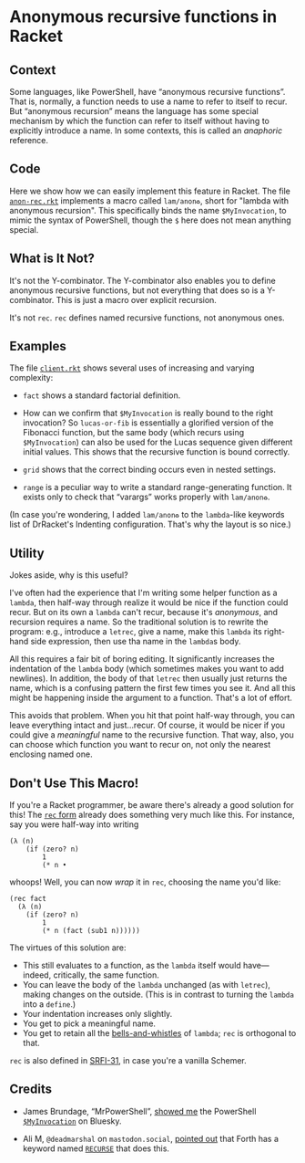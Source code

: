 # Anonymous recursive functions in Racket

## Context

Some languages, like PowerShell, have “anonymous recursive
functions”. That is, normally, a function needs to use a name to refer
to itself to recur. But “anonymous recursion” means the language has
some special mechanism by which the function can refer to itself
without having to explicitly introduce a name. In some contexts, this
is called an *anaphoric* reference.

## Code

Here we show how we can easily implement this feature in Racket. The
file [`anon-rec.rkt`](./anon-rec.rkt) implements a macro called
`lam/anon♻️`, short for "lambda with anonymous recursion".
This specifically binds the name `$MyInvocation`, to mimic the syntax
of PowerShell, though the `$` here does not mean anything special.

## What is It Not?

It's not the Y-combinator. The Y-combinator also enables you to define
anonymous recursive functions, but not everything that does so is a
Y-combinator. This is just a macro over explicit recursion.

It's not `rec`. `rec` defines named recursive functions, not
anonymous ones.

## Examples

The file [`client.rkt`](./client.rkt) shows several uses of increasing
and varying complexity:

* `fact` shows a standard factorial definition.

* How can we confirm that `$MyInvocation` is really bound to the right
  invocation? So `lucas-or-fib` is essentially a glorified version of
  the Fibonacci function, but the same body (which recurs using
  `$MyInvocation`) can also be used for the Lucas sequence given
  different initial values. This shows that the recursive function is
  bound correctly.
  
* `grid` shows that the correct binding occurs even in nested
  settings.
  
* `range` is a peculiar way to write a standard range-generating
  function. It exists only to check that “varargs” works properly with
  `lam/anon♻️`.

(In case you're wondering, I added `lam/anon♻️` to the `lambda`-like keywords
list of DrRacket's Indenting configuration. That's why the layout is so nice.)

## Utility

Jokes aside, why is this useful?

I've often had the experience that I'm writing
some helper function as a `lambda`, then half-way through realize it would be
nice if the function could recur. But on its own a `lambda` can't recur, because
it's *anonymous*, and recursion requires a name. So the traditional solution is
to rewrite the program: e.g., introduce a `letrec`, give a name, make this `lambda`
its right-hand side expression, then use tha name in the `lambda`s body.

All this
requires a fair bit of boring editing. It significantly increases the indentation
of the `lambda` body (which sometimes makes you want to add newlines). In addition,
the body of that `letrec` then usually just returns the name, which is a confusing
pattern the first few times you see it. And all this might be happening inside
the argument to a function. That's a lot of effort.

This avoids that problem. When you hit that point half-way through, you can leave
everything intact and just…recur. Of course, it would be nicer if you could give a
*meaningful* name to the recursive function. That way, also, you can choose which
function you want to recur on, not only the nearest enclosing named one.

## Don't Use This Macro!

If you're a Racket programmer, be aware there's already a good solution for this!
The 
[`rec` form](https://docs.racket-lang.org/mzlib/mzlib_etc.html#%28form._%28%28lib._mzlib%2Fetc..rkt%29._rec%29%29)
already does something very much like this. For instance, say you were half-way into
writing
```
(λ (n)
    (if (zero? n)
        1
        (* n •
```
whoops! Well, you can now *wrap* it in `rec`, choosing the name you'd like:
```
(rec fact
  (λ (n)
    (if (zero? n)
        1
        (* n (fact (sub1 n))))))
```
The virtues of this solution are:

- This still evaluates to a function, as the `lambda` itself would have—indeed, critically, the same function.
- You can leave the body of the `lambda` unchanged (as with `letrec`), making changes on the outside.
  (This is in contrast to turning the `lambda` into a `define`.)
- Your indentation increases only slightly.
- You get to pick a meaningful name.
- You get to retain all the [bells-and-whistles](https://docs.racket-lang.org/reference/lambda.html#%28form._%28%28lib._racket%2Fprivate%2Fbase..rkt%29._lambda%29%29) of `lambda`; `rec` is orthogonal to that.

`rec` is also defined in [SRFI-31](https://srfi.schemers.org/srfi-31/srfi-31.html), in case
you're a vanilla Schemer.

## Credits

* James Brundage, “MrPowerShell”,
  [showed me](https://bsky.app/profile/mrpowershell.com/post/3lxx3yk4l5k2t)
  the PowerShell
  [`$MyInvocation`](https://learn.microsoft.com/en-us/powershell/module/microsoft.powershell.core/about/about_automatic_variables?view=powershell-7.5#myinvocation)
  on Bluesky.
  
* Ali M, `@deadmarshal` on `mastodon.social`,
  [pointed out](https://mastodon.social/@deadmarshal/115144121899754304)
  that Forth has a keyword named
  [`RECURSE`](https://forth-standard.org/standard/core/RECURSE)
  that does this.
